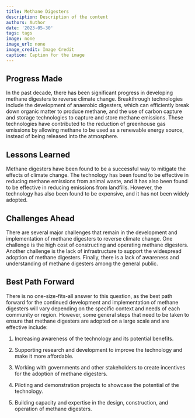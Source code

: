 ```yaml
---
title: Methane Digesters
description: Description of the content
authors: Author
date: '2023-05-30'
tags: tags
image: none
image_url: none
image_credit: Image Credit
caption: Caption for the image
---
```


## Progress Made

In the past decade, there has been significant progress in developing methane digesters to reverse climate change. Breakthrough technologies include the development of anaerobic digesters, which can efficiently break down organic matter to produce methane, and the use of carbon capture and storage technologies to capture and store methane emissions. These technologies have contributed to the reduction of greenhouse gas emissions by allowing methane to be used as a renewable energy source, instead of being released into the atmosphere.

## Lessons Learned

Methane digesters have been found to be a successful way to mitigate the effects of climate change. The technology has been found to be effective in reducing methane emissions from animal waste, and it has also been found to be effective in reducing emissions from landfills. However, the technology has also been found to be expensive, and it has not been widely adopted.

## Challenges Ahead

There are several major challenges that remain in the development and implementation of methane digesters to reverse climate change. One challenge is the high cost of constructing and operating methane digesters. Another challenge is the lack of infrastructure to support the widespread adoption of methane digesters. Finally, there is a lack of awareness and understanding of methane digesters among the general public.

## Best Path Forward

There is no one-size-fits-all answer to this question, as the best path forward for the continued development and implementation of methane digesters will vary depending on the specific context and needs of each community or region. However, some general steps that need to be taken to ensure that methane digesters are adopted on a large scale and are effective include:

1. Increasing awareness of the technology and its potential benefits.

2. Supporting research and development to improve the technology and make it more affordable.

3. Working with governments and other stakeholders to create incentives for the adoption of methane digesters.

4. Piloting and demonstration projects to showcase the potential of the technology.

5. Building capacity and expertise in the design, construction, and operation of methane digesters.
